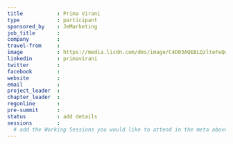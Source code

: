 ```yaml
---
title           : Prima Virani
type            : participant
sponsored_by    : JeMarketing
job_title       :
company         :
travel-from     :
image           : https://media.licdn.com/dms/image/C4D03AQEBLQzlteFeQw/profile-displayphoto-shrink_800_800/0?e=1531958400&v=beta&t=UvXH-WpQZwFufI7AkHd9yNPzmSqovuHUx-vDsFfWvEE
linkedin        : primavirani
twitter         :
facebook        :
website         :
email           :
project_leader  :
chapter_leader  :
regonline       :
pre-summit      :
status          : add details
sessions        :
  # add the Working Sessions you would like to attend in the meta above (use the session's title) e.g. sessions (one per line): -Security Playbooks Diagrams -Hackathon Daily Sessions
---
```


<!-- put more details about participant here -->
